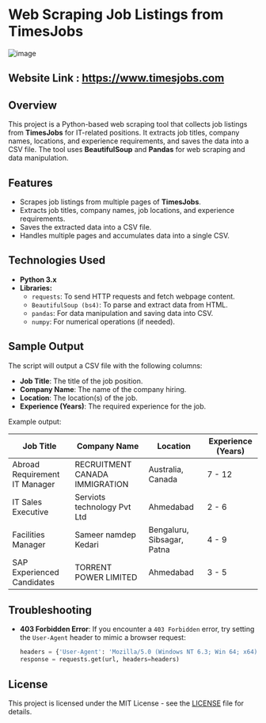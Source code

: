 # Web Scraping Job Listings from TimesJobs
![image](https://github.com/user-attachments/assets/af87b8bf-77ac-4c66-9a85-c55673aa69e3)

## Website Link : https://www.timesjobs.com    

## Overview

This project is a Python-based web scraping tool that collects job listings from **TimesJobs** for IT-related positions. It extracts job titles, company names, locations, and experience requirements, and saves the data into a CSV file. The tool uses **BeautifulSoup** and **Pandas** for web scraping and data manipulation.

## Features

- Scrapes job listings from multiple pages of **TimesJobs**.
- Extracts job titles, company names, job locations, and experience requirements.
- Saves the extracted data into a CSV file.
- Handles multiple pages and accumulates data into a single CSV.

## Technologies Used

- **Python 3.x**
- **Libraries:**
  - `requests`: To send HTTP requests and fetch webpage content.
  - `BeautifulSoup (bs4)`: To parse and extract data from HTML.
  - `pandas`: For data manipulation and saving data into CSV.
  - `numpy`: For numerical operations (if needed).

## Sample Output

The script will output a CSV file with the following columns:

- **Job Title**: The title of the job position.
- **Company Name**: The name of the company hiring.
- **Location**: The location(s) of the job.
- **Experience (Years)**: The required experience for the job.

Example output:

| Job Title                          | Company Name                       | Location                     | Experience (Years) |
|------------------------------------|------------------------------------|------------------------------|--------------------|
| Abroad Requirement IT Manager      | RECRUITMENT CANADA IMMIGRATION     | Australia, Canada             | 7 - 12             |
| IT Sales Executive                 | Serviots technology Pvt Ltd        | Ahmedabad                    | 2 - 6              |
| Facilities Manager                 | Sameer namdep Kedari               | Bengaluru, Sibsagar, Patna    | 4 - 9              |
| SAP Experienced Candidates         | TORRENT POWER LIMITED              | Ahmedabad                    | 3 - 5              |

## Troubleshooting

- **403 Forbidden Error**: If you encounter a `403 Forbidden` error, try setting the `User-Agent` header to mimic a browser request:

   ```python
   headers = {'User-Agent': 'Mozilla/5.0 (Windows NT 6.3; Win 64; x64) AppleWebKit/537.36 (KHTML, like Gecko) Chrome/80.0.3987.162 Safari/537.36'}
   response = requests.get(url, headers=headers)
   ```

## License

This project is licensed under the MIT License - see the [LICENSE](LICENSE) file for details.
